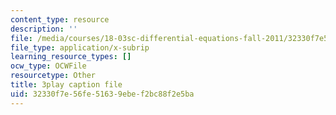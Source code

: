 ```yaml
---
content_type: resource
description: ''
file: /media/courses/18-03sc-differential-equations-fall-2011/32330f7e56fe51639ebef2bc88f2e5ba_te6Mplq3DCU.vtt
file_type: application/x-subrip
learning_resource_types: []
ocw_type: OCWFile
resourcetype: Other
title: 3play caption file
uid: 32330f7e-56fe-5163-9ebe-f2bc88f2e5ba
---
```

